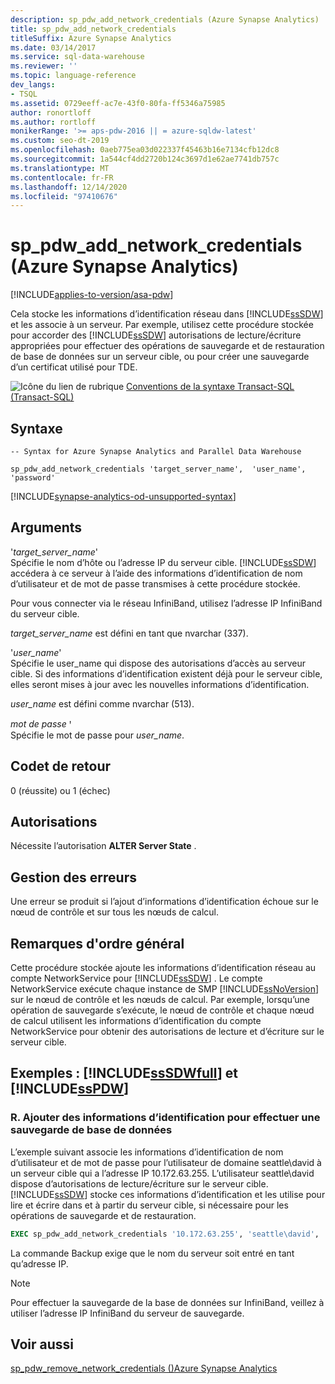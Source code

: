 ```yaml
---
description: sp_pdw_add_network_credentials (Azure Synapse Analytics)
title: sp_pdw_add_network_credentials
titleSuffix: Azure Synapse Analytics
ms.date: 03/14/2017
ms.service: sql-data-warehouse
ms.reviewer: ''
ms.topic: language-reference
dev_langs:
- TSQL
ms.assetid: 0729eeff-ac7e-43f0-80fa-ff5346a75985
author: ronortloff
ms.author: rortloff
monikerRange: '>= aps-pdw-2016 || = azure-sqldw-latest'
ms.custom: seo-dt-2019
ms.openlocfilehash: 0aeb775ea03d022337f45463b16e7134cfb12dc8
ms.sourcegitcommit: 1a544cf4dd2720b124c3697d1e62ae7741db757c
ms.translationtype: MT
ms.contentlocale: fr-FR
ms.lasthandoff: 12/14/2020
ms.locfileid: "97410676"
---
```

# <a name="sp_pdw_add_network_credentials-azure-synapse-analytics"></a>sp_pdw_add_network_credentials (Azure Synapse Analytics)
[!INCLUDE[applies-to-version/asa-pdw](../../includes/applies-to-version/asa-pdw.md)]

  Cela stocke les informations d’identification réseau dans [!INCLUDE[ssSDW](../../includes/sssdw-md.md)] et les associe à un serveur. Par exemple, utilisez cette procédure stockée pour accorder des [!INCLUDE[ssSDW](../../includes/sssdw-md.md)] autorisations de lecture/écriture appropriées pour effectuer des opérations de sauvegarde et de restauration de base de données sur un serveur cible, ou pour créer une sauvegarde d’un certificat utilisé pour TDE.  
  
 ![Icône du lien de rubrique](../../database-engine/configure-windows/media/topic-link.gif "Icône du lien de rubrique") [Conventions de la syntaxe Transact-SQL &#40;Transact-SQL&#41;](../../t-sql/language-elements/transact-sql-syntax-conventions-transact-sql.md)  
  
## <a name="syntax"></a>Syntaxe  
  
```syntaxsql  
-- Syntax for Azure Synapse Analytics and Parallel Data Warehouse  
  
sp_pdw_add_network_credentials 'target_server_name',  'user_name', 'password'  
```  
[!INCLUDE[synapse-analytics-od-unsupported-syntax](../../includes/synapse-analytics-od-unsupported-syntax.md)]

## <a name="arguments"></a>Arguments  
 '*target_server_name*'  
 Spécifie le nom d’hôte ou l’adresse IP du serveur cible. [!INCLUDE[ssSDW](../../includes/sssdw-md.md)] accédera à ce serveur à l’aide des informations d’identification de nom d’utilisateur et de mot de passe transmises à cette procédure stockée.  
  
 Pour vous connecter via le réseau InfiniBand, utilisez l’adresse IP InfiniBand du serveur cible.  
  
 *target_server_name* est défini en tant que nvarchar (337).  
  
 '*user_name*'  
 Spécifie le user_name qui dispose des autorisations d’accès au serveur cible. Si des informations d’identification existent déjà pour le serveur cible, elles seront mises à jour avec les nouvelles informations d’identification.  
  
 *user_name* est défini comme nvarchar (513).  
  
 *mot de passe* ꞌ  
 Spécifie le mot de passe pour *user_name*.  
  
## <a name="return-code-values"></a>Codet de retour  
 0 (réussite) ou 1 (échec)  
  
## <a name="permissions"></a>Autorisations  
 Nécessite l’autorisation **ALTER Server State** .  
  
## <a name="error-handling"></a>Gestion des erreurs  
 Une erreur se produit si l’ajout d’informations d’identification échoue sur le nœud de contrôle et sur tous les nœuds de calcul.  
  
## <a name="general-remarks"></a>Remarques d'ordre général  
 Cette procédure stockée ajoute les informations d’identification réseau au compte NetworkService pour [!INCLUDE[ssSDW](../../includes/sssdw-md.md)] . Le compte NetworkService exécute chaque instance de SMP [!INCLUDE[ssNoVersion](../../includes/ssnoversion-md.md)] sur le nœud de contrôle et les nœuds de calcul. Par exemple, lorsqu’une opération de sauvegarde s’exécute, le nœud de contrôle et chaque nœud de calcul utilisent les informations d’identification du compte NetworkService pour obtenir des autorisations de lecture et d’écriture sur le serveur cible.  
  
## <a name="examples-sssdwfull-and-sspdw"></a>Exemples : [!INCLUDE[ssSDWfull](../../includes/sssdwfull-md.md)] et [!INCLUDE[ssPDW](../../includes/sspdw-md.md)]  
  
### <a name="a-add-credentials-for-performing-a-database-backup"></a>R. Ajouter des informations d’identification pour effectuer une sauvegarde de base de données  
 L’exemple suivant associe les informations d’identification de nom d’utilisateur et de mot de passe pour l’utilisateur de domaine seattle\david à un serveur cible qui a l’adresse IP 10.172.63.255. L’utilisateur seattle\david dispose d’autorisations de lecture/écriture sur le serveur cible. [!INCLUDE[ssSDW](../../includes/sssdw-md.md)] stocke ces informations d’identification et les utilise pour lire et écrire dans et à partir du serveur cible, si nécessaire pour les opérations de sauvegarde et de restauration.  
  
```sql  
EXEC sp_pdw_add_network_credentials '10.172.63.255', 'seattle\david', '********';  
```  
  
 La commande Backup exige que le nom du serveur soit entré en tant qu’adresse IP.  
  
> [!NOTE]  
>  Pour effectuer la sauvegarde de la base de données sur InfiniBand, veillez à utiliser l’adresse IP InfiniBand du serveur de sauvegarde.  
  
## <a name="see-also"></a>Voir aussi  
 [sp_pdw_remove_network_credentials &#40;&#41;Azure Synapse Analytics ](../../relational-databases/system-stored-procedures/sp-pdw-remove-network-credentials-sql-data-warehouse.md)  
  
  

